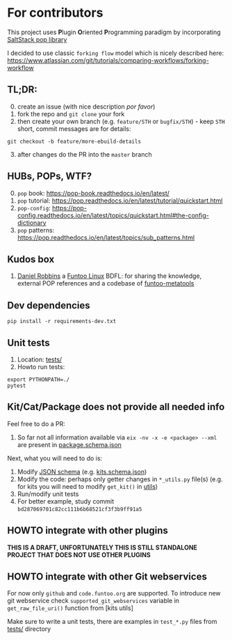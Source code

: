 # For contributors
This project uses **P**lugin **O**riented **P**rogramming paradigm by
incorporating [SaltStack pop library]

I decided to use classic `forking flow` model which is nicely described here:
https://www.atlassian.com/git/tutorials/comparing-workflows/forking-workflow

## TL;DR:
0. create an issue (with nice description *por favor*)
1. fork the repo and `git clone` your fork
2. then create your own branch (e.g. `feature/STH` or `bugfix/STH`) - keep `STH`
   short, commit messages are for details:
```
git checkout -b feature/more-ebuild-details
```
3. after changes do the PR into the `master` branch


## HUBs, POPs, WTF?
0. `pop` book: https://pop-book.readthedocs.io/en/latest/
1. `pop` tutorial: https://pop.readthedocs.io/en/latest/tutorial/quickstart.html
2. `pop-config`: https://pop-config.readthedocs.io/en/latest/topics/quickstart.html#the-config-dictionary
3. `pop` patterns: https://pop.readthedocs.io/en/latest/topics/sub_patterns.html


## Kudos box
1. [Daniel Robbins] a [Funtoo Linux] BDFL: for sharing the knowledge, external
POP references and a codebase of [funtoo-metatools]


## Dev dependencies
```
pip install -r requirements-dev.txt
```


## Unit tests
1. Location: [tests/](tests)
2. Howto run tests:
```
export PYTHONPATH=./
pytest
```


## Kit/Cat/Package does not provide all needed info
Feel free to do a PR:
1. So far not all information available via `eix -nv -x -e <package> --xml` are
   present in [package.schema.json]

Next, what you will need to do is:
1. Modify [JSON schema](metarepo2json/metarepo2json/schemas) (e.g. [kits.schema.json])
2. Modify the code: perhaps only getter changes in `*_utils.py` file(s) (e.g.
   for kits you will need to modify `get_kit()` in [utils])
3. Run/modify unit tests
4. For better example, study commit `bd287069701c82cc111b6b68521cf3f3b9ff91a5`


## HOWTO integrate with other plugins
**THIS IS A DRAFT, UNFORTUNATELY THIS IS STILL STANDALONE PROJECT THAT DOES NOT
USE OTHER PLUGINS**


## HOWTO integrate with other Git webservices
For now only `github` and `code.funtoo.org` are supported. To introduce new git
webservice check `supported_git_webservices` variable in `get_raw_file_uri()`
function from [kits utils]

Make sure to write a unit tests, there are examples in `test_*.py` files from
[tests/](tests) directory


[SaltStack pop library]: https://gitlab.com/saltstack/pop/pop
[Daniel Robbins]: https://github.com/danielrobbins
[Funtoo Linux]: https://www.funtoo.org
[funtoo-metatools]: https://code.funtoo.org/bitbucket/users/drobbins/repos/funtoo-metatools/browse
[kits.schema.json]: metarepo2json/metarepo2json/schemas/kit.schema.json
[package.schema.json]: metarepo2json/metarepo2json/schemas/package.schema.json
[utils]: metarepo2json/metarepo2json/utils.py
